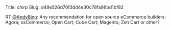 Title: chirp
Slug: d49e526d70f3dd4e30c78fa96bd1bf82

RT <a href="http://twitter.com/AndyBinn">@AndyBinn</a>: Any recommendation for open source eCommerce builders: Agora;  osCommerce; Open Cart; Cube Cart; Magento; Zen Cart or other?

